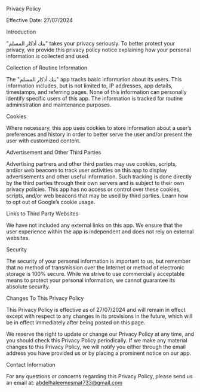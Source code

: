 Privacy Policy

Effective Date: 27/07/2024

Introduction

"بنك أذكار المسلم" takes your privacy seriously. To better protect your privacy, we provide this privacy policy notice explaining how your personal information is collected and used.

Collection of Routine Information

The "بنك أذكار المسلم" app tracks basic information about its users. This information includes, but is not limited to, IP addresses, app details, timestamps, and referring pages. None of this information can personally identify specific users of this app. The information is tracked for routine administration and maintenance purposes.

Cookies

Where necessary, this app uses cookies to store information about a user’s preferences and history in order to better serve the user and/or present the user with customized content.

Advertisement and Other Third Parties

Advertising partners and other third parties may use cookies, scripts, and/or web beacons to track user activities on this app to display advertisements and other useful information. Such tracking is done directly by the third parties through their own servers and is subject to their own privacy policies. This app has no access or control over these cookies, scripts, and/or web beacons that may be used by third parties. Learn how to opt out of Google’s cookie usage.

Links to Third Party Websites

We have not included any external links on this app. We ensure that the user experience within the app is independent and does not rely on external websites.

Security

The security of your personal information is important to us, but remember that no method of transmission over the Internet or method of electronic storage is 100% secure. While we strive to use commercially acceptable means to protect your personal information, we cannot guarantee its absolute security.

Changes To This Privacy Policy

This Privacy Policy is effective as of 27/07/2024 and will remain in effect except with respect to any changes in its provisions in the future, which will be in effect immediately after being posted on this page.

We reserve the right to update or change our Privacy Policy at any time, and you should check this Privacy Policy periodically. If we make any material changes to this Privacy Policy, we will notify you either through the email address you have provided us or by placing a prominent notice on our app.

Contact Information

For any questions or concerns regarding this Privacy Policy, please send us an email at: abdelhaleemesmat733@gmail.com

